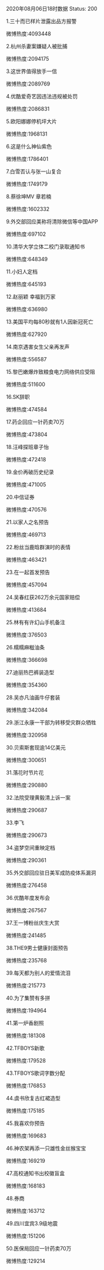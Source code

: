 2020年08月06日18时数据
Status: 200

1.三十而已样片泄露出品方报警

微博热度:4093448

2.杭州杀妻案嫌疑人被批捕

微博热度:2094175

3.这世界值得放手一信

微博热度:2089769

4.优酷爱奇艺因违法违规被处罚

微博热度:2086831

5.欧阳娜娜停机坪大片

微博热度:1968131

6.这是什么神仙紫色

微博热度:1786401

7.白雪否认与张一山复合

微博热度:1749179

8.蔡徐坤MV 章若楠

微博热度:1602332

9.外交部回应美称将清除微信等中国APP

微博热度:697102

10.清华大学立体二校门录取通知书

微博热度:648349

11.小妇人定档

微博热度:645193

12.赵丽颖 幸福到万家

微博热度:636980

13.美国平均每80秒就有1人因新冠死亡

微博热度:627920

14.南京遇害女生父亲再发声

微博热度:556587

15.黎巴嫩爆炸致粮食电力网络供应受阻

微博热度:511600

16.SK辞职

微博热度:474584

17.药企回应一针药卖70万

微博热度:473804

18.汪峰探班章子怡

微博热度:472418

19.金价再破历史纪录

微博热度:471005

20.中信证券

微博热度:470576

21.以家人之名预告

微博热度:469713

22.粉丝当鹿晗群演时的表情

微博热度:463421

23.在一起首发预告

微博热度:457094

24.吴春红获262万余元国家赔偿

微博热度:413684

25.林有有许幻山手机备注

微博热度:376503

26.糯糯麻糍油条

微博热度:366698

27.迪丽热巴裤装造型

微博热度:354360

28.吴亦凡油画牛仔套装

微博热度:342084

29.浙江永康一干部为转移受灾群众牺牲

微博热度:320958

30.贝索斯套现逾14亿美元

微博热度:300651

31.落花时节片花

微博热度:290880

32.法院受理黄毅清上诉一案

微博热度:290687

33.李飞

微博热度:290673

34.盗梦空间重映定档

微博热度:290361

35.外交部回应驻日美军成防疫体系漏洞

微博热度:276458

36.优酷年度发布会

微博热度:267567

37.王一博粉丝庆生大赏

微博热度:241485

38.THE9男士健康封面预告

微博热度:235768

39.每天都为别人的爱情流泪

微博热度:215773

40.为了集赞有多拼

微博热度:194964

41.第一炉香剧照

微博热度:181308

42.TFBOYS新歌

微博热度:179528

43.TFBOYS歌词字数分配

微博热度:176853

44.虞书欣复古红裙造型

微博热度:175185

45.我喜欢你预告

微博热度:169683

46.神农架再添一只雄性金丝猴宝宝

微博热度:169219

47.高校通知书出校徽盲盒

微博热度:168183

48.券商

微博热度:163712

49.四川宜宾3.9级地震

微博热度:151206

50.医保局回应一针药卖70万

微博热度:129214

